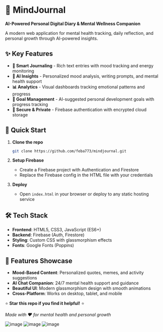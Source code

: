 


# 🧠 MindJournal

**AI-Powered Personal Digital Diary & Mental Wellness Companion**

A modern web application for mental health tracking, daily reflection, and personal growth through AI-powered insights.

## ✨ Key Features

- **📝 Smart Journaling** - Rich text entries with mood tracking and energy monitoring
- **🤖 AI Insights** - Personalized mood analysis, writing prompts, and mental health support
- **📊 Analytics** - Visual dashboards tracking emotional patterns and progress
- **🎯 Goal Management** - AI-suggested personal development goals with progress tracking
- **🔐 Secure & Private** - Firebase authentication with encrypted cloud storage

## 🚀 Quick Start

1. **Clone the repo**
   ```bash
   git clone https://github.com/feba773/mindjournal.git
   ```

2. **Setup Firebase**
   - Create a Firebase project with Authentication and Firestore
   - Replace the Firebase config in the HTML file with your credentials

3. **Deploy**
   - Open `index.html` in your browser or deploy to any static hosting service

## 🛠️ Tech Stack

- **Frontend**: HTML5, CSS3, JavaScript (ES6+)
- **Backend**: Firebase (Auth, Firestore)
- **Styling**: Custom CSS with glassmorphism effects
- **Fonts**: Google Fonts (Poppins)

## 🎨 Features Showcase

- **Mood-Based Content**: Personalized quotes, memes, and activity suggestions
- **AI Chat Companion**: 24/7 mental health support and guidance
- **Beautiful UI**: Modern glassmorphism design with smooth animations
- **Cross-Platform**: Works on desktop, tablet, and mobile

⭐ **Star this repo if you find it helpful!** ⭐

*Made with ❤️ for mental health and personal growth*

![image](https://github.com/user-attachments/assets/65be1b4a-2d6e-43ba-975c-bec1a7585b1c)
![image](https://github.com/user-attachments/assets/b9b54c22-1b12-4f5c-9fe7-5d5f90cc41d7)
![image](https://github.com/user-attachments/assets/d0f08f4e-387a-4ad8-b209-3cb020db403a)


